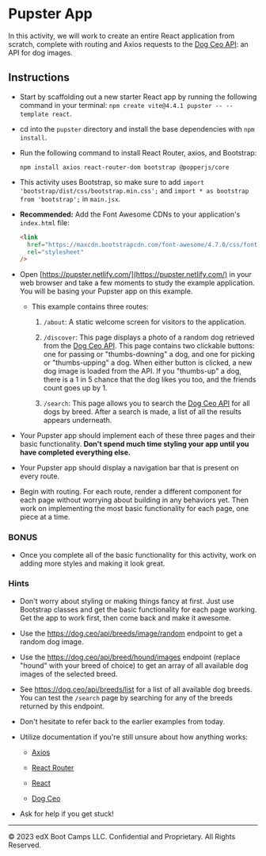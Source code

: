 # Pupster App

In this activity, we will work to create an entire React application from scratch, complete with routing and Axios requests to the [Dog Ceo API](https://dog.ceo/dog-api/): an API for dog images.

## Instructions

* Start by scaffolding out a new starter React app by running the following command in your terminal: `npm create vite@4.4.1 pupster -- --template react`.

* cd into the `pupster` directory and install the base dependencies with `npm install`.

* Run the following command to install React Router, axios, and Bootstrap:

  ```
  npm install axios react-router-dom bootstrap @popperjs/core
  ```

* This activity uses Bootstrap, so make sure to add `import 'bootstrap/dist/css/bootstrap.min.css';` and `import * as bootstrap from 'bootstrap';` in `main.jsx`.

* **Recommended:** Add the Font Awesome CDNs to your application's `index.html` file:

  ```html
  <link
    href="https://maxcdn.bootstrapcdn.com/font-awesome/4.7.0/css/font-awesome.min.css"
    rel="stylesheet"
  />
  ```
  
* Open [https://pupster.netlify.com/](https://pupster.netlify.com/) in your web browser and take a few moments to study the example application. You will be basing your Pupster app on this example.

  * This example contains three routes:

    1. `/about`: A static welcome screen for visitors to the application.

    2. `/discover`: This page displays a photo of a random dog retrieved from the [Dog Ceo API](https://dog.ceo/dog-api/). This page contains two clickable buttons: one for passing or "thumbs-downing" a dog, and one for picking or "thumbs-upping" a dog. When either button is clicked, a new dog image is loaded from the API. If you "thumbs-up" a dog, there is a 1 in 5 chance that the dog likes you too, and the friends count goes up by 1.

    3. `/search`: This page allows you to search the [Dog Ceo API](https://dog.ceo/dog-api/) for all dogs by breed. After a search is made, a list of all the results appears underneath.

* Your Pupster app should implement each of these three pages and their basic functionality. **Don't spend much time styling your app until you have completed everything else.**

* Your Pupster app should display a navigation bar that is present on every route.

* Begin with routing. For each route, render a different component for each page without worrying about building in any behaviors yet. Then work on implementing the most basic functionality for each page, one piece at a time.

### BONUS

* Once you complete all of the basic functionality for this activity, work on adding more styles and making it look great.

### Hints

* Don't worry about styling or making things fancy at first. Just use Bootstrap classes and get the basic functionality for each page working. Get the app to work first, then come back and make it awesome.

* Use the <https://dog.ceo/api/breeds/image/random> endpoint to get a random dog image.

* Use the <https://dog.ceo/api/breed/hound/images> endpoint (replace "hound" with your breed of choice) to get an array of all available dog images of the selected breed.

* See <https://dog.ceo/api/breeds/list> for a list of all available dog breeds. You can test the `/search` page by searching for any of the breeds returned by this endpoint.

* Don't hesitate to refer back to the earlier examples from today.

* Utilize documentation if you're still unsure about how anything works:

  * [Axios](https://github.com/mzabriskie/axios)
  
  * [React Router](https://reactrouter.com/en/6.4.1)

  * [React](https://react.dev/learn/your-first-component)

  * [Dog Ceo](https://dog.ceo/dog-api/)

* Ask for help if you get stuck!

---

© 2023 edX Boot Camps LLC. Confidential and Proprietary. All Rights Reserved.

